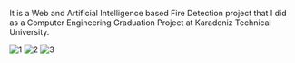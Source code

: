 It is a Web and Artificial Intelligence based Fire Detection project that I did as a Computer Engineering Graduation Project at Karadeniz Technical University.

![1](https://user-images.githubusercontent.com/50481841/123303489-857d7f80-d526-11eb-8df8-f99e961a3a47.jpg)
![2](https://user-images.githubusercontent.com/50481841/123303495-86aeac80-d526-11eb-9c31-0f7839522e40.jpg)
![3](https://user-images.githubusercontent.com/50481841/123303709-c1b0e000-d526-11eb-862a-add80d9edbde.jpg)
